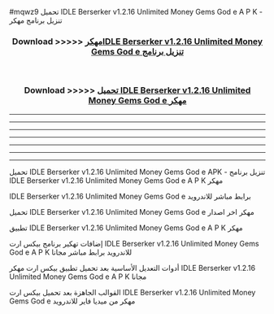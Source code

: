 #mqwz9 تحميل IDLE Berserker v1.2.16 Unlimited Money Gems God e  A P K - تنزيل برنامج مهكر



<div align="center">
<h3>Download >>>>> <a href="https://runaway1.web.app/?sq=IDLE Berserker v1.2.16 Unlimited Money Gems God e ">مهكرIDLE Berserker v1.2.16 Unlimited Money Gems God e  تنزيل برنامج</a></h3><br>

<h3>Download >>>>> <a href="https://runaway1.web.app/?sq=IDLE Berserker v1.2.16 Unlimited Money Gems God e ">تحميل IDLE Berserker v1.2.16 Unlimited Money Gems God e  مهكر</a></h3>
</div>


----------------------------------------------------------

----------------------------------------------------------

----------------------------------------------------------

----------------------------------------------------------

----------------------------------------------------------

----------------------------------------------------------

----------------------------------------------------------

تحميل IDLE Berserker v1.2.16 Unlimited Money Gems God e  APK - تنزيل برنامج IDLE Berserker v1.2.16 Unlimited Money Gems God e  A P K مهكر

IDLE Berserker v1.2.16 Unlimited Money Gems God e  برابط مباشر للاندرويد

تحميل IDLE Berserker v1.2.16 Unlimited Money Gems God e  مهكر اخر اصدار

تطبيق IDLE Berserker v1.2.16 Unlimited Money Gems God e  A P K مهكر

إضافات تهكير برنامج بيكس ارت IDLE Berserker v1.2.16 Unlimited Money Gems God e  A P K للاندرويد برابط مباشر مجانا

أدوات التعديل الأساسية بعد تحميل تطبيق بيكس ارت مهكر IDLE Berserker v1.2.16 Unlimited Money Gems God e  A P K مجانا

القوالب الجاهزة بعد تحميل بيكس ارت IDLE Berserker v1.2.16 Unlimited Money Gems God e  مهكر من ميديا فاير للاندرويد


